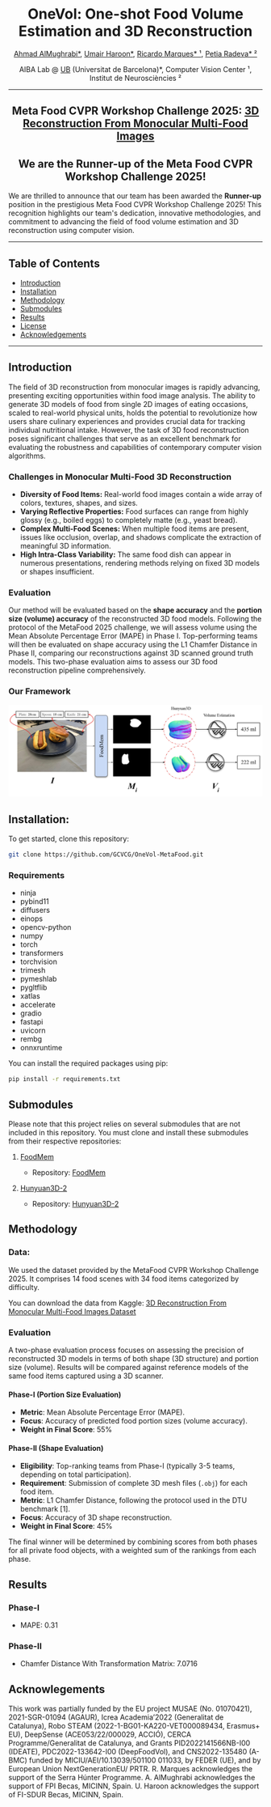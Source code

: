 <div align="center">
  <h1>OneVol: One-shot Food Volume Estimation and 3D Reconstruction</h1>
  <p>
    <a href="https://www.linkedin.com/in/amughrabi/">Ahmad AlMughrabi*</a>, 
    <a href="https://www.linkedin.com/in/umair-haroon-8729611ab">Umair Haroon*</a>, 
    <a href="https://www.linkedin.com/in/ricardo-marques-a3128847/">Ricardo Marques* ¹</a>, 
    <a href="https://www.linkedin.com/in/petia-radeva-71651334/">Petia Radeva* ²</a>
  </p>
  <p>
    AIBA Lab @ <a href="https://web.ub.edu/web/ub/">UB</a> (Universitat de Barcelona)*,
    Computer Vision Center ¹,
    Institut de Neurosciències ²
  </p>
</div>

-----

<div align="center">
  <h2>Meta Food CVPR Workshop Challenge 2025: <a href="https://sites.google.com/view/cvpr-metafood-2025/challenges?authuser=0">3D Reconstruction From Monocular Multi-Food Images</a></h2>
</div>

<div align="center">
  <h2>We are the Runner-up of the Meta Food CVPR Workshop Challenge 2025!</h2>
</div>

We are thrilled to announce that our team has been awarded the **Runner-up** position in the prestigious Meta Food CVPR Workshop Challenge 2025! This recognition highlights our team's dedication, innovative methodologies, and commitment to advancing the field of food volume estimation and 3D reconstruction using computer vision.

-----

## Table of Contents

- [Introduction](#introduction)
- [Installation](#installation)
- [Methodology](#methodology)
- [Submodules](#submodules)
- [Results](#results)
- [License](#license)
- [Acknowledgements](#acknowledgements)

-----

## Introduction

The field of 3D reconstruction from monocular images is rapidly advancing, presenting exciting opportunities within food image analysis. The ability to generate 3D models of food from single 2D images of eating occasions, scaled to real-world physical units, holds the potential to revolutionize how users share culinary experiences and provides crucial data for tracking individual nutritional intake. However, the task of 3D food reconstruction poses significant challenges that serve as an excellent benchmark for evaluating the robustness and capabilities of contemporary computer vision algorithms.

### Challenges in Monocular Multi-Food 3D Reconstruction

- **Diversity of Food Items:** Real-world food images contain a wide array of colors, textures, shapes, and sizes.
- **Varying Reflective Properties:** Food surfaces can range from highly glossy (e.g., boiled eggs) to completely matte (e.g., yeast bread).
- **Complex Multi-Food Scenes:** When multiple food items are present, issues like occlusion, overlap, and shadows complicate the extraction of meaningful 3D information.
- **High Intra-Class Variability:** The same food dish can appear in numerous presentations, rendering methods relying on fixed 3D models or shapes insufficient.

### Evaluation

Our method will be evaluated based on the **shape accuracy** and the **portion size (volume) accuracy** of the reconstructed 3D food models. Following the protocol of the MetaFood 2025 challenge, we will assess volume using the Mean Absolute Percentage Error (MAPE) in Phase I. Top-performing teams will then be evaluated on shape accuracy using the L1 Chamfer Distance in Phase II, comparing our reconstructions against 3D scanned ground truth models. This two-phase evaluation aims to assess our 3D food reconstruction pipeline comprehensively.

### Our Framework

![OneVol](assets/OneVol.png)


## Installation:

To get started, clone this repository:

```bash 
git clone https://github.com/GCVCG/OneVol-MetaFood.git

```

### Requirements

- ninja
- pybind11
- diffusers
- einops
- opencv-python
- numpy
- torch
- transformers
- torchvision
- trimesh
- pymeshlab
- pygltflib
- xatlas
- accelerate
- gradio
- fastapi
- uvicorn
- rembg
- onnxruntime

You can install the required packages using pip:

```bash
pip install -r requirements.txt
```

## Submodules

Please note that this project relies on several submodules that are not included in this repository. You must clone and install these submodules from their respective repositories:

1. [FoodMem](https://amughrabi.github.io/foodmem/)
      - Repository: [FoodMem](https://github.com/GCVCG/FoodMem.git)

2. [Hunyuan3D-2](https://3d-models.hunyuan.tencent.com/)
      - Repository: [Hunyuan3D-2](https://github.com/Tencent-Hunyuan/Hunyuan3D-2.git)

## Methodology

### Data:
We used the dataset provided by the MetaFood CVPR Workshop Challenge 2025. It comprises 14 food scenes with 34 food items categorized by difficulty.  

You can download the data from Kaggle: [3D Reconstruction From Monocular Multi-Food Images Dataset](https://www.kaggle.com/competitions/3d-reconstruction-from-monocular-multi-food-images/data)

### Evaluation

A two-phase evaluation process focuses on assessing the precision of reconstructed 3D models in terms of both shape (3D structure) and portion size (volume). Results will be compared against reference models of the same food items captured using a 3D scanner.

#### Phase-I (Portion Size Evaluation)

-   **Metric**: Mean Absolute Percentage Error (MAPE).
-   **Focus**: Accuracy of predicted food portion sizes (volume accuracy).
-   **Weight in Final Score**: 55%

#### Phase-II (Shape Evaluation)

-   **Eligibility**: Top-ranking teams from Phase-I (typically 3-5 teams, depending on total participation).
-   **Requirement**: Submission of complete 3D mesh files (`.obj`) for each food item.
-   **Metric**: L1 Chamfer Distance, following the protocol used in the DTU benchmark [1].
-   **Focus**: Accuracy of 3D shape reconstruction.
-   **Weight in Final Score**: 45%

The final winner will be determined by combining scores from both phases for all private food objects, with a weighted sum of the rankings from each phase.

## Results

### Phase-I
- MAPE: 0.31

### Phase-II
- Chamfer Distance With Transformation Matrix: 7.0716


## Acknowlegements
This work was partially funded by the EU project MUSAE (No. 01070421), 2021-SGR-01094 (AGAUR), Icrea Academia’2022 (Generalitat de Catalunya), Robo STEAM (2022-1-BG01-KA220-VET000089434, Erasmus+ EU), DeepSense (ACE053/22/000029, ACCIÓ), CERCA Programme/Generalitat de Catalunya, and Grants PID2022141566NB-I00 (IDEATE), PDC2022-133642-I00 (DeepFoodVol), and CNS2022-135480 (A-BMC) funded by MICIU/AEI/10.13039/501100 011033, by FEDER (UE), and by European Union NextGenerationEU/ PRTR. R. Marques acknowledges the support of the Serra Húnter Programme. A. AlMughrabi acknowledges the support of FPI Becas, MICINN, Spain. U. Haroon acknowledges the support of FI-SDUR Becas, MICINN, Spain.
    
